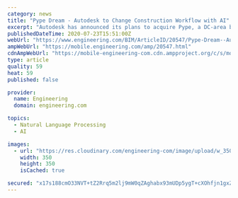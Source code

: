 ```yaml
---
category: news
title: "Pype Dream - Autodesk to Change Construction Workflow with AI"
excerpt: "Autodesk has announced its plans to acquire Pype, a DC-area based startup that has created AI-based software to manage spec books and submittals, documents common to the construction industry. Submittals are composed of shop drawings,"
publishedDateTime: 2020-07-23T15:51:00Z
webUrl: "https://www.engineering.com/BIM/ArticleID/20547/Pype-Dream--Autodesk-to-Change-Construction-Workflow-with-AI.aspx"
ampWebUrl: "https://mobile.engineering.com/amp/20547.html"
cdnAmpWebUrl: "https://mobile-engineering-com.cdn.ampproject.org/c/s/mobile.engineering.com/amp/20547.html"
type: article
quality: 59
heat: 59
published: false

provider:
  name: Engineering
  domain: engineering.com

topics:
  - Natural Language Processing
  - AI

images:
  - url: "https://res.cloudinary.com/engineering-com/image/upload/w_350,c_limit,q_auto,f_auto/Sunil_Dorairajan_taec5i.jpg"
    width: 350
    height: 350
    isCached: true

secured: "x17s188cmO33NVT+tZ2Rrq5m2lj9mW0qZAghabx93mUDp5ygT+cXOhfjn1gxZEyM2cUn1jBp4vLHTQz0N/A+aLHDTUEvsSnxyzbPj66B/XpdTWce/EwLvtLGQO2dhF3TywpL7C5wwoCobjdP2b99RQih2ykLslfmWzcnKU1q3N+DaquvGa2MNzOkeS8c4ByQ4devqdBvMwTbadMl3kmV+izk9ZFyXdYoFiN/NP5ghEYA3ANzD96G6l7q5MGEIt23AL0RCFFZdeK28Jj9+olnyqaGR+PyOtCQqOKSvY1eR6MvFg/VrsGp6t/5tSaAN+4bMCZHN5liGoF7vYVJmg7jMw==;Mmaa/xskvtLLcoCaLEdHzg=="
---
```


